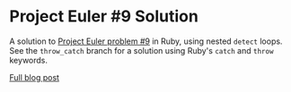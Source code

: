 # Project Euler #9 Solution

A solution to [Project Euler problem #9](http://projecteuler.net/problem=9) in Ruby, using nested `detect` loops. See the `throw_catch` branch for a solution using Ruby's `catch` and `throw` keywords.

[Full blog post](https://sts10.github.io/2014/05/04/test-driven-project-euler.html)
